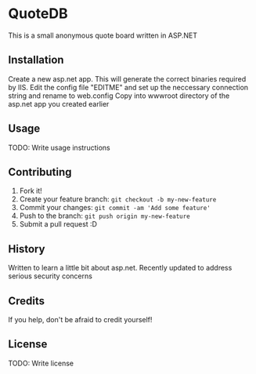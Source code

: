 # QuoteDB

This is a small anonymous quote board written in ASP.NET

## Installation

Create a new asp.net app. This will generate the correct binaries required by IIS. 
Edit the config file "EDITME" and set up the neccessary connection string and rename to web.config
Copy into wwwroot directory of the asp.net app you created earlier

## Usage

TODO: Write usage instructions

## Contributing

1. Fork it!
2. Create your feature branch: `git checkout -b my-new-feature`
3. Commit your changes: `git commit -am 'Add some feature'`
4. Push to the branch: `git push origin my-new-feature`
5. Submit a pull request :D

## History

Written to learn a little bit about asp.net. Recently updated to address serious security concerns

## Credits

If you help, don't be afraid to credit yourself!

## License

TODO: Write license